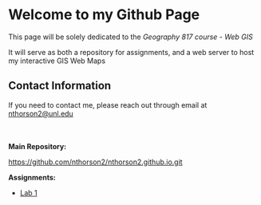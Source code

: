 <html>
	<head>
	</head>
	<body>
		<h1>Welcome to my Github Page</h1>
		<p>This page will be solely dedicated to the <i>Geography 817 course - Web GIS</i></p>
		<p>It will serve as both a repository for assignments, and a web server to host my interactive GIS Web Maps</p>
		<h2>Contact Information</h2>
		<p style="padding-bottom: 35px;">If you need to contact me, please reach out through email at <a href="mailto:nthorson2@unl.edu">nthorson2@unl.edu</a></p>
		<p style="padding-top: 0px;"><b>Main Repository:</b></p>
		<a href="https://github.com/nthorson2/nthorson2.github.io.git">https://github.com/nthorson2/nthorson2.github.io.git</a>
		<p style="padding-top 15px;"><b>Assignments:</b></p>
		<ul>
			<li><a href="">Lab 1</li>
		</ul>
	</body>
</html>
